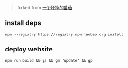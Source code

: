 > forked from [一个坏掉的番茄](https://github.com/tomotoes/homepage)

## install deps

```shell
npm --registry https://registry.npm.taobao.org install
```

## deploy website

```shell
npm run build && ga && gm 'update' && gp
```